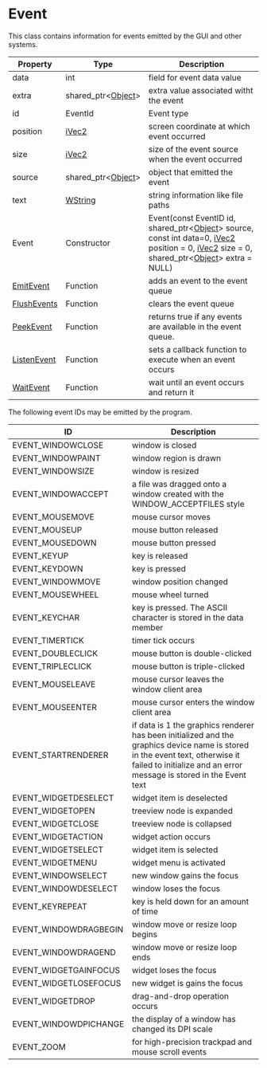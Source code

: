 # Event #

This class contains information for events emitted by the GUI and other systems.

| Property | Type | Description |
|-----|-----|-----|
| data | int | field for event data value |
| extra | shared_ptr<[Object](Object.md)\> | extra value associated witht the event |
| id | EventId | Event type |
| position | [iVec2](iVec2.md) | screen coordinate at which event occurred |
| size | [iVec2](iVec2.md) | size of the event source when the event occurred |
| source | shared_ptr<[Object](Object.md)\> | object that emitted the event |
| text | [WString](WString.md) | string information like file paths |
| Event | Constructor | Event(const EventID id, shared_ptr<[Object](Object.md)\> source, const int data=0, [iVec2](iVec2.md) position = 0, [iVec2](iVec2.md) size = 0, shared_ptr<[Object](Object.md)\> extra = NULL) |
| [EmitEvent](EmitEvent.md) | Function | adds an event to the event queue |
| [FlushEvents](FlushEvents.md) | Function | clears the event queue |
| [PeekEvent](PeekEvent.md) | Function | returns true if any events are available in the event queue. |
| [ListenEvent](ListenEvent.md) | Function | sets a callback function to execute when an event occurs |
| [WaitEvent](WaitEvent.md) | Function | wait until an event occurs and return it |

The following event IDs may be emitted by the program.

| ID | Description |
| --- | --- |
| EVENT_WINDOWCLOSE | window is closed |
| EVENT_WINDOWPAINT | window region is drawn |
| EVENT_WINDOWSIZE | window is resized |
| EVENT_WINDOWACCEPT | a file was dragged onto a window created with the WINDOW_ACCEPTFILES style |
| EVENT_MOUSEMOVE | mouse cursor moves |
| EVENT_MOUSEUP | mouse button released |
| EVENT_MOUSEDOWN | mouse button pressed |
| EVENT_KEYUP | key is released |
| EVENT_KEYDOWN | key is pressed |
| EVENT_WINDOWMOVE | window position changed |
| EVENT_MOUSEWHEEL | mouse wheel turned |
| EVENT_KEYCHAR | key is pressed. The ASCII character is stored in the data member |
| EVENT_TIMERTICK | timer tick occurs |
| EVENT_DOUBLECLICK | mouse button is double-clicked |
| EVENT_TRIPLECLICK | mouse button is triple-clicked |
| EVENT_MOUSELEAVE | mouse cursor leaves the window client area |
| EVENT_MOUSEENTER | mouse cursor enters the window client area |
| EVENT_STARTRENDERER | if data is 1 the graphics renderer has been initialized and the graphics device name is stored in the event text, otherwise it failed to initialize and an error message is stored in the Event text | 
| EVENT_WIDGETDESELECT | widget item is deselected |
| EVENT_WIDGETOPEN | treeview node is expanded |
| EVENT_WIDGETCLOSE | treeview node is collapsed |
| EVENT_WIDGETACTION | widget action occurs | 
| EVENT_WIDGETSELECT | widget item is selected |
| EVENT_WIDGETMENU | widget menu is activated | 
| EVENT_WINDOWSELECT | new window gains the focus |
| EVENT_WINDOWDESELECT | window loses the focus |
| EVENT_KEYREPEAT | key is held down for an amount of time |
| EVENT_WINDOWDRAGBEGIN | window move or resize loop begins |
| EVENT_WINDOWDRAGEND | window move or resize loop ends |
| EVENT_WIDGETGAINFOCUS | widget loses the focus |
| EVENT_WIDGETLOSEFOCUS | new widget is gains the focus |
| EVENT_WIDGETDROP | drag-and-drop operation occurs |
| EVENT_WINDOWDPICHANGE | the display of a window has changed its DPI scale |
| EVENT_ZOOM | for high-precision trackpad and mouse scroll events | 
